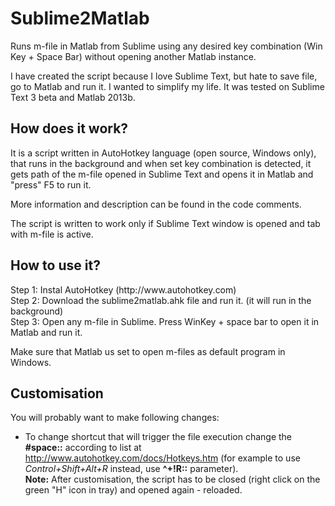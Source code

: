 # Sublime2Matlab
Runs m-file in Matlab from Sublime using any desired key combination (Win Key + Space Bar) without opening another Matlab instance.

I have created the script because I love Sublime Text, but hate to save file, go to Matlab and run it. I wanted to simplify my life. It was tested on Sublime Text 3 beta and Matlab 2013b.

<h2>How does it work?</h2>
It is a script written in AutoHotkey language (open source, Windows only), that runs in the background and when set key combination is detected, it gets path of the m-file opened in Sublime Text and opens it in Matlab and "press" F5 to run it.

More information and description can be found in the code comments.

The script is written to work only if Sublime Text window is opened and tab with m-file is active.

<h2>How to use it?</h2>
Step 1: Instal AutoHotkey (http://www.autohotkey.com)<br>
Step 2: Download the sublime2matlab.ahk file and run it. (it will run in the background)<br>
Step 3: Open any m-file in Sublime. Press WinKey + space bar to open it in Matlab and run it.<br>

Make sure that Matlab us set to open m-files as default program in Windows.

<h2>Customisation</h2>
You will probably want to make following changes:<br>

* To change shortcut that will trigger the file execution change the <b>#space::</b> according to list at http://www.autohotkey.com/docs/Hotkeys.htm (for example to use <i>Control+Shift+Alt+R</i> instead, use <b>^+!R::</b> parameter).<br><b>Note:</b> After customisation, the script has to be closed (right click on the green "H" icon in tray) and opened again - reloaded.